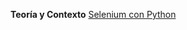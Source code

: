 **Teoría y Contexto** [Selenium con Python](https://www.notion.so/german-salina/Selenium-con-Python-7db890432ade47e5bf6b94581191c3e1)
